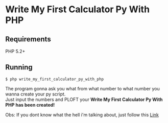 # Write My First Calculator Py With PHP

## Requirements

PHP 5.2+

## Running

`$ php write_my_first_calculator_py_with_php`

<p>
The program gonna ask you what from what number to what number you wanna create your py script.<br/>
Just input the numbers and PLOFT your <strong>Write My First Calculator Py With PHP has been created!</strong>
</p>

Obs: If you dont know what the hell i'm talking about, just follow this [Link](https://github.com/AceLewis/my_first_calculator.py/blob/master/my_first_calculator.py)
